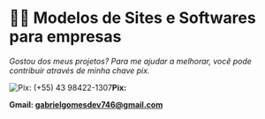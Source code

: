 # 👨‍💻 Modelos de Sites e Softwares para empresas
   
   
  *Gostou dos meus projetos? Para me ajudar a melhorar, você pode contribuir através de minha chave pix.*
   
![Pix: (+55) 43 98422-1307](https://img.icons8.com/fluent/30/pix.png)**Pix:**

**Gmail: gabrielgomesdev746@gmail.com**